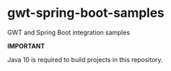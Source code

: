 # gwt-spring-boot-samples
GWT and Spring Boot integration samples

**IMPORTANT**

Java 10 is required to build projects in this repository. 